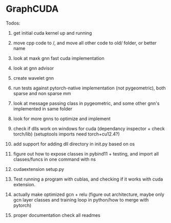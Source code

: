 # GraphCUDA

Todos:

1. get initial cuda kernel up and running
2. move cpp code to /, and move all other code to old/ folder, or better name
3. look at maxk gnn fast cuda implementation
4. look at gnn advisor
5. create wavelet gnn
6. run tests against pytorch-native implementation (not pygeometric), both sparse and non sparse mm
7. look at message passing class in pygeometric, and some other gnn's implemented in same folder
8. look for more gnns to optimize and implement


1. check if dlls work on windows for cuda (dependancy inspector + check torch/lib) (setuptools imports need torch+cu12.4?)
2. add support for adding dll directory in init.py based on os
3. figure out how to expose classes in pybind11 + testing, and import all classes/funcs in one command with ns
4. cudaextension setup.py
5. Test running a program with cublas, and checking if it works with cuda extension.
6. actually make optimized gcn + relu (figure out architecture, maybe only gcn layer classes and training loop in python/how to merge with pytorch)
7. proper documentation check all readmes

